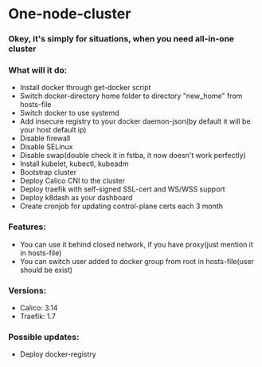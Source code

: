 # One-node-cluster

### Okey, it's simply for situations, when you need all-in-one cluster

### What will it do:

 - Install docker through get-docker script
 - Switch docker-directory home folder to directory "new_home" from hosts-file
 - Switch docker to use systemd
 - Add insecure registry to your docker daemon-json(by default it will be your host default ip)
 - Disable firewall
 - Disable SELinux
 - Disable swap(double check it in fstba, it now doesn't work perfectly)
 - Install kubelet, kubectl, kubeadm
 - Bootstrap cluster
 - Deploy Calico CNI to the cluster
 - Deploy traefik with self-signed SSL-cert and WS/WSS support
 - Deploy k8dash as your dashboard
 - Create cronjob for updating control-plane certs each 3 month

### Features:

 - You can use it behind closed network, if you have proxy(just mention it in hosts-file)
 - You can switch user added to docker group from root in hosts-file(user should be exist)

### Versions:

 - Calico: 3.14
 - Traefik: 1.7

### Possible updates: 

 - Deploy docker-registry